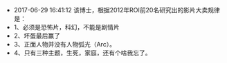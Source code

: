 - 2017-06-29 16:41:12 该博士，根据2012年ROI前20名研究出的影片大卖规律是：
- 1、必须是恐怖片，科幻，不能是剧情片
- 2、坏蛋最后赢了
- 3、正面人物并没有人物弧光（Arc）。
- 4、只有三种主题，生死，家庭，还有个啥我忘了。
